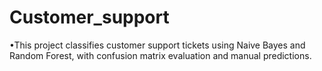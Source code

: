 # Customer_support
•This project classifies customer support tickets using Naive Bayes and Random Forest, with confusion matrix evaluation and manual predictions.
